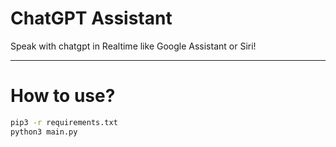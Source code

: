 # ChatGPT Assistant
Speak with chatgpt in Realtime like Google Assistant or Siri!

--------------------------------------------

# How to use?

```bash
pip3 -r requirements.txt
python3 main.py
```
